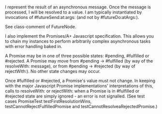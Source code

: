 I represent the result of an asynchronous message.  Once the message is processed, I will be resolved to a value.  I am typically instantiated by invocations of #futureSend:at:args: (and not by #futureDo:atArgs:).

See class-comment of FutureNode.

I also implement the Promises/A+ Javascript specification. This allows you to chain my instances to perform arbitrarily complex asynchronous tasks with error handling baked in.

A Promise may be in one of three possible states: #pending, #fulfilled or #rejected. A Promise may move from #pending -> #fulfilled (by way of the resolveWith: message), or from #pending -> #rejected (by way of rejectWith:). No other state changes may occur.

Once #fulfilled or #rejected, a Promise's value must not change. In keeping with the major Javascript Promise implementations' interpretations of this, calls to resolveWith: or rejectWith: when a Promise is in #fulfilled or #rejected state are simply ignored - an error is not signalled. (See test cases PromiseTest testFirstResolutionWins, testCannotRejectFulfilledPromise and testCannotResolveaRejectedPromise.)